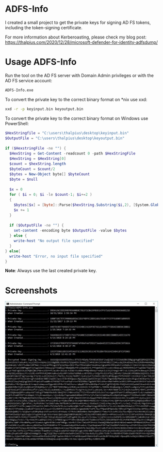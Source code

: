 # ADFS-Info

I created a small project to get the private keys for signing AD FS tokens, including the token-signing certificate.

For more information about Kerberoasting, please check my blog post:  
https://thalpius.com/2020/12/28/microsoft-defender-for-identity-adfsdump/

# Usage ADFS-Info
Run the tool on the AD FS server with Domain Admin privileges or with the AD FS service account:  
```cmd
ADFS-Info.exe
```

To convert the private key to the correct binary format on *nix use xxd:  
```bash
xxd -r -p keyinput.bin keyoutput.bin
```

To convert the private key to the correct binary format on Windows use PowerShell:  

```PowerShell
$HexStringfile = "C:\users\thalpius\desktop\keyinput.bin"
$OutputFile = "C:\users\thalpius\desktop\keyoutput.bin"

if ($HexstringFile -ne "") {
  $HexString = Get-Content -readcount 0 -path $HexStringFile
  $HexString = $HexString[0]
  $count = $hexString.length
  $byteCount = $count/2
  $bytes = New-Object byte[] $byteCount
  $byte = $null

  $x = 0
  for ( $i = 0; $i -le $count-1; $i+=2 )
  { 
    $bytes[$x] = [byte]::Parse($hexString.Substring($i,2), [System.Globalization.NumberStyles]::HexNumber)
    $x += 1
  }

  if ($OutputFile -ne "") {
    set-content -encoding byte $OutputFile -value $bytes
  } else {
    write-host "No output file specified"
  }
} else{
  write-host "Error, no input file specified"
}
```

**Note**: Always use the last created private key.

# Screenshots

![Alt text](/Screenshots/ADFSInfo01.jpg?raw=true "ADFS Info")
